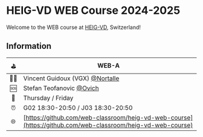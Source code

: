 # HEIG-VD WEB Course 2024-2025

Welcome to the WEB course at [HEIG-VD](https://heig-vd.ch), Switzerland!

## Information

|  ⛳ | WEB-A                                                                                                      |
|:--:|------------------------------------------------------------------------------------------------------------|
| 🧑‍🏫 | Vincent Guidoux (VGX) [@Nortalle](https://github.com/Nortalle)                                             |
|  🆘 | Stefan Teofanovic [@Ovich](https://github.com/Ovich)                                                       |
|  📅 | Thursday / Friday                                                                                          |
|  ⏰ | G02 18:30-20:50 / J03 18:30-20:50                                                                          |
|  🌐 | [https://github.com/web-classroom/heig-vd-web-course](https://github.com/web-classroom/heig-vd-web-course) |
